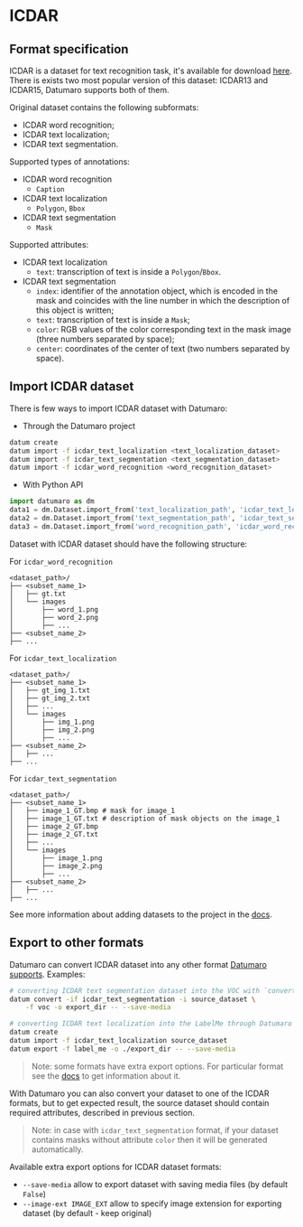 # ICDAR

## Format specification
ICDAR is a dataset for text recognition task, it's available
for download [here](https://rrc.cvc.uab.es/). There is exists
two most popular version of this dataset: ICDAR13 and ICDAR15,
Datumaro supports both of them.

Original dataset contains the following subformats:
- ICDAR word recognition;
- ICDAR text localization;
- ICDAR text segmentation.

Supported types of annotations:
- ICDAR word recognition
  - `Caption`
- ICDAR text localization
  - `Polygon`, `Bbox`
- ICDAR text segmentation
  - `Mask`

Supported attributes:
- ICDAR text localization
  - `text`: transcription of text is inside a `Polygon`/`Bbox`.
- ICDAR text segmentation
  - `index`: identifier of the annotation object, which is encoded in the mask
    and coincides with the line number in which the description
    of this object is written;
  - `text`: transcription of text is inside a `Mask`;
  - `color`: RGB values of the color corresponding text in the mask image
    (three numbers separated by space);
  - `center`: coordinates of the center of text
    (two numbers separated by space).

## Import ICDAR dataset

There is few ways to import ICDAR dataset with Datumaro:
- Through the Datumaro project
``` bash
datum create
datum import -f icdar_text_localization <text_localization_dataset>
datum import -f icdar_text_segmentation <text_segmentation_dataset>
datum import -f icdar_word_recognition <word_recognition_dataset>
```
- With Python API
```python
import datumaro as dm
data1 = dm.Dataset.import_from('text_localization_path', 'icdar_text_localization')
data2 = dm.Dataset.import_from('text_segmentation_path', 'icdar_text_segmentation')
data3 = dm.Dataset.import_from('word_recognition_path', 'icdar_word_recognition')
```
Dataset with ICDAR dataset should have the following structure:

For `icdar_word_recognition`
```
<dataset_path>/
├── <subset_name_1>
│   ├── gt.txt
│   └── images
│       ├── word_1.png
│       ├── word_2.png
│       ├── ...
├── <subset_name_2>
├── ...
```
For `icdar_text_localization`
```
<dataset_path>/
├── <subset_name_1>
│   ├── gt_img_1.txt
│   ├── gt_img_2.txt
│   ├── ...
│   └── images
│       ├── img_1.png
│       ├── img_2.png
│       ├── ...
├── <subset_name_2>
│   ├── ...
├── ...
```
For `icdar_text_segmentation`
```
<dataset_path>/
├── <subset_name_1>
│   ├── image_1_GT.bmp # mask for image_1
│   ├── image_1_GT.txt # description of mask objects on the image_1
│   ├── image_2_GT.bmp
│   ├── image_2_GT.txt
│   ├── ...
│   └── images
│       ├── image_1.png
│       ├── image_2.png
│       ├── ...
├── <subset_name_2>
│   ├── ...
├── ...
```
See more information about adding datasets to the project in the
[docs](/docs/user-manual/command-reference/sources.md#add-dataset).

## Export to other formats
Datumaro can convert ICDAR dataset into any other format
[Datumaro supports](/docs/user-manual/supported_formats/). Examples:
``` bash
# converting ICDAR text segmentation dataset into the VOC with `convert` command
datum convert -if icdar_text_segmentation -i source_dataset \
    -f voc -o export_dir -- --save-media
```
``` bash
# converting ICDAR text localization into the LabelMe through Datumaro project
datum create
datum import -f icdar_text_localization source_dataset
datum export -f label_me -o ./export_dir -- --save-media
```
> Note: some formats have extra export options. For particular format see the
> [docs](/docs/user-manual/supported_formats/) to get information about it.

With Datumaro you can also convert your dataset to one of the ICDAR formats,
but to get expected result, the source dataset should contain required
attributes, described in previous section.
> Note: in case with `icdar_text_segmentation` format, if your dataset contains
> masks without attribute `color` then it will be generated automatically.

Available extra export options for ICDAR dataset formats:
- `--save-media` allow to export dataset with saving media files
  (by default `False`)
- `--image-ext IMAGE_EXT` allow to specify image extension
  for exporting dataset (by default - keep original)
